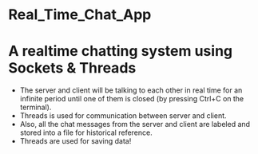 # Real_Time_Chat_App
# A realtime chatting system using Sockets & Threads
* The server and client will be talking to each other in real time for an infinite period until one of them is closed (by pressing Ctrl+C on the terminal).
* Threads is used for communication between server and client.
* Also, all the chat messages from the server and client are labeled and stored into a file for historical reference.
* Threads are used for saving data!
